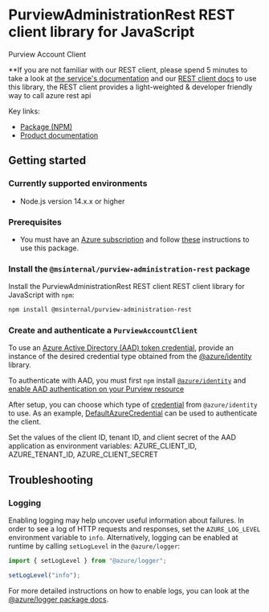 # PurviewAdministrationRest REST client library for JavaScript

Purview Account Client

**If you are not familiar with our REST client, please spend 5 minutes to take a look at [the service's documentation](https://azure.microsoft.com/en-us/services/purview/) and our [REST client docs](https://github.com/Azure/azure-sdk-for-js/blob/main/documentation/rest-clients.md) to use this library, the REST client provides a light-weighted & developer friendly way to call azure rest api

Key links:

- [Package (NPM)](https://www.npmjs.com/package/@msinternal/purview-administration-rest)
- [Product documentation](https://azure.microsoft.com/en-us/services/purview/)

## Getting started

### Currently supported environments

- Node.js version 14.x.x or higher

### Prerequisites

- You must have an [Azure subscription](https://azure.microsoft.com/free/) and follow [these](https://docs.microsoft.com/azure/purview/create-catalog-portal#add-a-security-principal-to-a-data-plane-role) instructions to use this package.

### Install the `@msinternal/purview-administration-rest` package

Install the PurviewAdministrationRest REST client REST client library for JavaScript with `npm`:

```bash
npm install @msinternal/purview-administration-rest
```

### Create and authenticate a `PurviewAccountClient`

To use an [Azure Active Directory (AAD) token credential](https://github.com/Azure/azure-sdk-for-js/blob/main/sdk/identity/identity/samples/AzureIdentityExamples.md#authenticating-with-a-pre-fetched-access-token),
provide an instance of the desired credential type obtained from the
[@azure/identity](https://github.com/Azure/azure-sdk-for-js/tree/main/sdk/identity/identity#credentials) library.

To authenticate with AAD, you must first `npm` install [`@azure/identity`](https://www.npmjs.com/package/@azure/identity) and
[enable AAD authentication on your Purview resource](https://docs.microsoft.com/azure/purview/create-catalog-portal#add-a-security-principal-to-a-data-plane-role)

After setup, you can choose which type of [credential](https://github.com/Azure/azure-sdk-for-js/tree/main/sdk/identity/identity#credentials) from `@azure/identity` to use.
As an example, [DefaultAzureCredential](https://github.com/Azure/azure-sdk-for-js/tree/main/sdk/identity/identity#defaultazurecredential)
can be used to authenticate the client.

Set the values of the client ID, tenant ID, and client secret of the AAD application as environment variables:
AZURE_CLIENT_ID, AZURE_TENANT_ID, AZURE_CLIENT_SECRET

## Troubleshooting

### Logging

Enabling logging may help uncover useful information about failures. In order to see a log of HTTP requests and responses, set the `AZURE_LOG_LEVEL` environment variable to `info`. Alternatively, logging can be enabled at runtime by calling `setLogLevel` in the `@azure/logger`:

```javascript
import { setLogLevel } from "@azure/logger";

setLogLevel("info");
```

For more detailed instructions on how to enable logs, you can look at the [@azure/logger package docs](https://github.com/Azure/azure-sdk-for-js/tree/main/sdk/core/logger).
